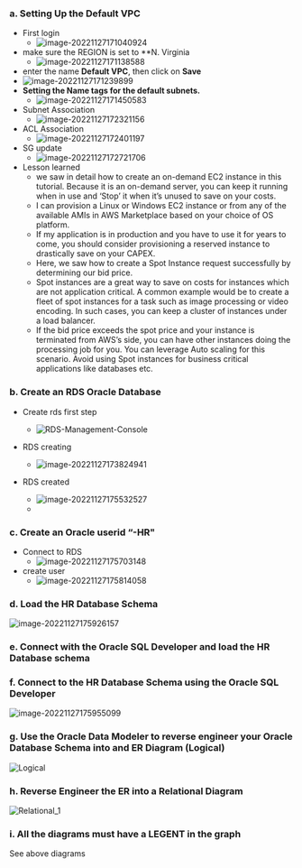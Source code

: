 ### a.      Setting Up the Default VPC

- First login
  - ![image-20221127171040924](vpc_setup.assets/image-20221127171040924.png)
- make sure the REGION is set to **N. Virginia
  - ![image-20221127171138588](vpc_setup.assets/image-20221127171138588.png)
-  enter the name **Default VPC**, then click on **Save**
  - ![image-20221127171239899](vpc_setup.assets/image-20221127171239899.png)
- **Setting the Name tags for the default subnets.**
  - ![image-20221127171450583](vpc_setup.assets/image-20221127171450583.png)
- Subnet Association
  - ![image-20221127172321156](vpc_setup.assets/image-20221127172321156.png)
- ACL Association
  - ![image-20221127172401197](vpc_setup.assets/image-20221127172401197.png)
- SG update
  - ![image-20221127172721706](vpc_setup.assets/image-20221127172721706.png)
- Lesson learned
  - we saw in detail how to create an on-demand EC2 instance in this tutorial. Because it is an on-demand server, you can keep it running when in use and ‘Stop’ it when it’s unused to save on your costs.
  - I can provision a Linux or Windows EC2 instance or from any of the available AMIs in AWS Marketplace based on your choice of OS platform.
  - If my application is in production and you have to use it for years to come, you should consider provisioning a reserved instance to drastically save on your CAPEX.
  - Here, we saw how to create a Spot Instance request successfully by determining our bid price.
  - Spot instances are a great way to save on costs for instances which are not application critical. A common example would be to create a fleet of spot instances for a task such as image processing or video encoding. In such cases, you can keep a cluster of instances under a load balancer.
  - If the bid price exceeds the spot price and your instance is terminated from AWS’s side, you can have other instances doing the processing job for you. You can leverage Auto scaling for this scenario. Avoid using Spot instances for business critical applications like databases etc.

### b.      Create an RDS Oracle Database

- Create rds first step
  - ![RDS-Management-Console](vpc_setup.assets/RDS-Management-Console.png)

- RDS creating
  - ![image-20221127173824941](vpc_setup.assets/image-20221127173824941.png)
- RDS created
  - ![image-20221127175532527](vpc_setup.assets/image-20221127175532527.png)
  - 

### c.      Create an Oracle userid “<your initials>-HR"

- Connect to RDS
  - ![image-20221127175703148](vpc_setup.assets/image-20221127175703148.png)
- create user
  - ![image-20221127175814058](vpc_setup.assets/image-20221127175814058.png)

### d.      Load the HR Database Schema

![image-20221127175926157](vpc_setup.assets/image-20221127175926157.png)

###  e.      Connect with the Oracle SQL Developer and load the HR Database schema

### f.       Connect to the HR Database Schema using the Oracle SQL Developer

![image-20221127175955099](vpc_setup.assets/image-20221127175955099.png)

### g.      Use the Oracle Data Modeler to reverse engineer your Oracle Database Schema into and ER Diagram (Logical)

![Logical](vpc_setup.assets/Logical-16695896869412.png)

### h.      Reverse Engineer the ER into a Relational Diagram

![Relational_1](vpc_setup.assets/Relational_1-16695896952804.png)

### i.       All the diagrams must have a LEGENT in the graph

See above diagrams